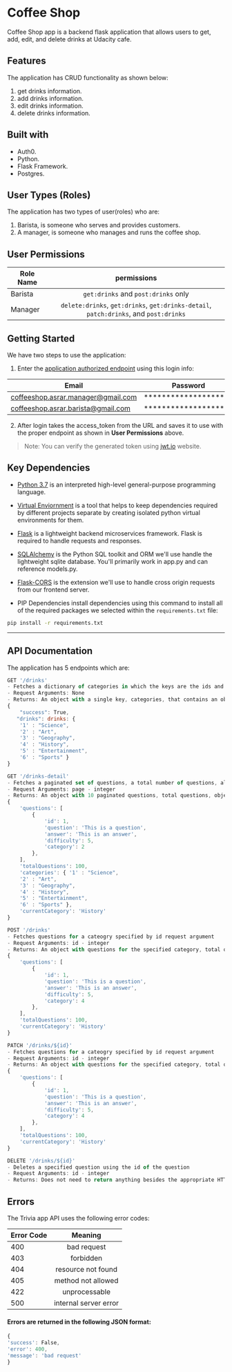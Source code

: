 # Coffee Shop

Coffee Shop app is a backend flask application that allows users to get, add, edit, and delete drinks at Udacity cafe.

## Features

The application has CRUD functionality as shown below:

1. get drinks information.
2. add drinks information.
3. edit drinks information.
4. delete drinks information.

## Built with

* Auth0.
* Python.
* Flask Framework.
* Postgres.

## User Types (Roles)

The application has two types of user(roles) who are:
1. Barista, is someone who serves and provides customers.
2. A manager, is someone who manages and runs the coffee shop.

## User Permissions

| Role Name     | permissions|
| ------------- |:-------------:|
| Barista       | ```get:drinks``` and ```post:drinks``` only | 
| Manager       | ```delete:drinks```, ```get:drinks```, ```get:drinks-detail```, ```patch:drinks```, and ```post:drinks```      |

## Getting Started
We have two steps to use the application: 

1. Enter the [application authorized endpoint](https://coffee-shop-asrar.herokuapp.com/authorize) using this login info:

| Email                               | Password             | Role    |
| ----------------------------------- |:--------------------:| -------:|
| coffeeshop.asrar.manager@gmail.com  | ******************** | Manager |
| coffeeshop.asrar.barista@gmail.com  | ******************** | Barista |

2. After login takes the access_token from the URL and saves it to use with the proper endpoint as shown in **User Permissions** above.

> Note: You can verify the generated token using [jwt.io](https://jwt.io/) website.

## Key Dependencies

- [Python 3.7](https://docs.python.org/3/using/unix.html#getting-and-installing-the-latest-version-of-python) is an interpreted high-level general-purpose programming language.

- [Virtual Enviornment](https://packaging.python.org/guides/installing-using-pip-and-virtual-environments/) is a tool that helps to keep dependencies required by different projects separate by creating isolated python virtual environments for them.

- [Flask](http://flask.pocoo.org/) is a lightweight backend microservices framework. Flask is required to handle requests and responses.

- [SQLAlchemy](https://www.sqlalchemy.org/) is the Python SQL toolkit and ORM we'll use handle the lightweight sqlite database. You'll primarily work in app.py and can reference models.py.

- [Flask-CORS](https://flask-cors.readthedocs.io/en/latest/#) is the extension we'll use to handle cross origin requests from our frontend server.

- PIP Dependencies install dependencies using this command to install all of the required packages we selected within the `requirements.txt` file:

```bash
pip install -r requirements.txt
```

---

## API Documentation

The application has 5 endpoints which are:

```js
GET '/drinks'
- Fetches a dictionary of categories in which the keys are the ids and the value is the corresponding string of the category
- Request Arguments: None
- Returns: An object with a single key, categories, that contains an object of id: category_string key:value pairs.
{
    "success": True,
   "drinks": drinks: {
    '1' : "Science",
    '2' : "Art",
    '3' : "Geography",
    '4' : "History",
    '5' : "Entertainment",
    '6' : "Sports" }
}
```

```js
GET '/drinks-detail'
- Fetches a paginated set of questions, a total number of questions, all categories and current category string.
- Request Arguments: page - integer
- Returns: An object with 10 paginated questions, total questions, object including all categories, and current category string
{
    'questions': [
        {
            'id': 1,
            'question': 'This is a question',
            'answer': 'This is an answer',
            'difficulty': 5,
            'category': 2
        },
    ],
    'totalQuestions': 100,
    'categories': { '1' : "Science",
    '2' : "Art",
    '3' : "Geography",
    '4' : "History",
    '5' : "Entertainment",
    '6' : "Sports" },
    'currentCategory': 'History'
}
```

```js
POST '/drinks'
- Fetches questions for a cateogry specified by id request argument
- Request Arguments: id - integer
- Returns: An object with questions for the specified category, total questions, and current category string
{
    'questions': [
        {
            'id': 1,
            'question': 'This is a question',
            'answer': 'This is an answer',
            'difficulty': 5,
            'category': 4
        },
    ],
    'totalQuestions': 100,
    'currentCategory': 'History'
}
```

```js
PATCH '/drinks/${id}'
- Fetches questions for a cateogry specified by id request argument
- Request Arguments: id - integer
- Returns: An object with questions for the specified category, total questions, and current category string
{
    'questions': [
        {
            'id': 1,
            'question': 'This is a question',
            'answer': 'This is an answer',
            'difficulty': 5,
            'category': 4
        },
    ],
    'totalQuestions': 100,
    'currentCategory': 'History'
}
```

```js
DELETE '/drinks/${id}'
- Deletes a specified question using the id of the question
- Request Arguments: id - integer
- Returns: Does not need to return anything besides the appropriate HTTP status code. Optionally can return the id of the question. If you are able to modify the frontend, you can have it remove the question using the id instead of refetching the questions.
```

## Errors

The Trivia app API uses the following error codes:

| Error Code |        Meaning        |
| ---------- | :-------------------: |
| 400        |      bad request      |
| 403        |      forbidden        |
| 404        |  resource not found   |
| 405        |  method not allowed   |
| 422        |     unprocessable     |
| 500        | internal server error |

#### Errors are returned in the following JSON format:

```js
{
'success': False,
'error': 400,
'message': 'bad request'
}
```

